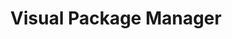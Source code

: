---
title: "Visual Package Manager"
Description: "A desktop app that empowers casual users to interact with the terminal and install open source software."
ogimage: "/images/gui-og-image.jpg"
websiteURL: "https://www.producthunt.com/products/pkgx"
contactURL: "https://example.com/contact"
gallery:
  - src: "/images/portfolio/gui/gui-post-01.jpg"
    lightbox: "/images/portfolio/gui/gui-post-01.jpg"
    alt: "PKGX OSSAPP - All packages screen"
  - src: "/images/portfolio/gui/gui-post-02.jpg"
    lightbox: "/images/portfolio/gui/gui-post-02.jpg"
    alt: "Variant states for OSSAPP package cards"
  - src: "/images/portfolio/gui/gui-post-03.jpg"
    lightbox: "/images/portfolio/gui/gui-post-03.jpg"
    alt: "A screen grab of Figma components and variants therein."
  - src: "/images/portfolio/gui/gui-post-04.jpg"
    lightbox: "/images/portfolio/gui/gui-post-04.jpg"
    alt: "The package details screens for the OSSAPP."
overview: "What would a developer's terminal look like in the form of a gui (graphic user interface)? That's the question we asked ourselves when designing PKGX's visual package manager, now called the OSSAPP. The goal was to create an app that would empower anyone to to install and manage open-source software. Users are able to visually browse open-source that's available on PKGX, install and uninstall, manage versions, interact with an in-app terminal (and gui when available), and much more. I led all aspects of the design, owned the prompt engineering for AI-generated package imagery, and assisted with the frontend development. Uniquely, every component was 100% designed from scratch."
features:
  - "UI/UX Design"
  - "Product Design"
  - "Figma"
  - "Prompt Engineering"
  - "Art Direction"
  - "Creative Direction"
  - "Entrepreneurship"
  - ""
videoURL: ""
background: "The OSSAPP was originally developed under tea.xyz before being re-branded to OSSAPP (Open-Source Software App) under PKGX, and it's now one of PKGX's flagship products. Internally, we simply called it the 'gui'. The terminal is such a powerful tool that everyone has access to, but only seasoned developers know how to wield. We wanted to bring casual users into the fold and introduced open-source to a wider user-base. In effort to assign a visual identity to these pieces of code which previously only existed as such, I developed a custom AI-prompt and we engineered an automation to generate a graphic cover for each package when added to PKGX. We launched on ProductHunt and were were instantly lauded by the developer community. Users praised the UI in particular, citing that it was refreshing to see something not made form cookie-cutter components."
challenge: "We wanted the gui to look like the visual embodiment of a terminal, hence we built all of the components from scratch. I went for squared-off corners, bright ANSI colors against a charcoal background, and crisp gray borders separating components and sections. I affectionately liken it to the Millennium Falcon (from Start Wars) in that it felt 'hobbled-together' in a beautifully functional and bootstrapped way. With that being said, creating all of the components from scratch presented a unique challenge, both from design and development standpoints. We ended up deciding to use Svelte for the app because it enabled us to bring over HTML partials from our then website, which was built with Hugo. Each and every component in the app is built from the ground app, variant states and all."
---